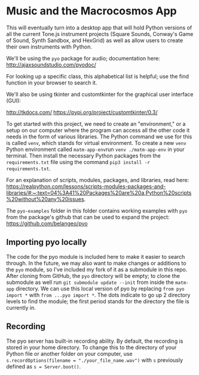# Music and the Macrocosmos App

This will eventually turn into a desktop app that will hold Python versions of all the current Tone.js instrument projects (Square Sounds, Conway's Game of Sound, Synth Sandbox, and HexGrid) as well as allow users to create their own instruments with Python.

We'll be using the `pyo` package for audio; documentation here: http://ajaxsoundstudio.com/pyodoc/

For looking up a specific class, this alphabetical list is helpful; use the find function in your browser to search it.

We'll also be using tkinter and customtkinter for the graphical user interface (GUI): 

http://tkdocs.com/
https://pypi.org/project/customtkinter/0.3/

To get started with this project, we need to create an "environment," or a setup on our computer where the program can access all the other code it needs in the form of various libraries. The Python command we use for this is called `venv`, which stands for virtual environment. To create a new `venv` Python environment called `matm-app-env`run `venv ./matm-app-env` in your terminal. Then install the necessary Python packages from the `requirements.txt` file using the command `pip3 install -r requirements.txt`.

For an explanation of scripts, modules, packages, and libraries, read here: https://realpython.com/lessons/scripts-modules-packages-and-libraries/#:~:text=04%3A41%20Packages%20are%20a,Python%20scripts%20without%20any%20issues.

The `pyo-examples` folder in this folder contains working examples with `pyo` from the package's github that can be used to expand the project: https://github.com/belangeo/pyo

## Importing pyo locally

The code for the pyo module is included here to make it easier to search through. In the future, we may also want to make changes or additions to the `pyo` module, so I've included my fork of it as a submodule in this repo. After cloning from GitHub, the `pyo` directory will be empty; to clone the submodule as well run `git submodule update --init` from inside the `matm-app` directory. We can use this local version of pyo by replacing `from pyo import *` with `from ...pyo import *`. The dots indicate to go up 2 directory levels to find the module; the first period stands for the directory the file is currently in.  

## Recording

The pyo server has built-in recording ability. By default, the recording is stored in your home directory. To change this to the directory of your Python file or another folder on your computer, use `s.recordOptions(filename = "./your_file_name.wav")` with `s` previously defined as `s = Server.boot()`.